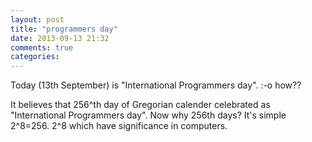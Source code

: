 ```yaml
---
layout: post
title: "programmers day"
date: 2013-09-13 21:32
comments: true
categories: 
---
```


Today (13th September) is "International Programmers day". :-o how?? <!--more-->

It believes that 256^th day of Gregorian calender celebrated as "International Programmers day". Now why 256th days? It's simple 2^8=256. 2^8 which have significance in computers.

